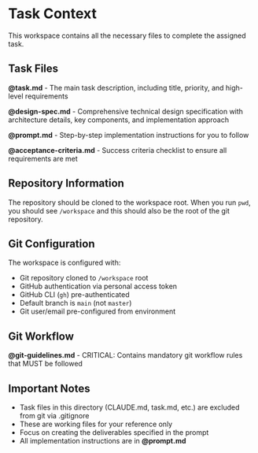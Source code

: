 # Task Context

This workspace contains all the necessary files to complete the assigned task.

## Task Files

**@task.md** - The main task description, including title, priority, and high-level requirements

**@design-spec.md** - Comprehensive technical design specification with architecture details, key components, and implementation approach

**@prompt.md** - Step-by-step implementation instructions for you to follow

**@acceptance-criteria.md** - Success criteria checklist to ensure all requirements are met

## Repository Information

The repository should be cloned to the workspace root. When you run `pwd`, you should see `/workspace` and this should also be the root of the git repository.

## Git Configuration

The workspace is configured with:
- Git repository cloned to `/workspace` root
- GitHub authentication via personal access token
- GitHub CLI (`gh`) pre-authenticated
- Default branch is `main` (not `master`)
- Git user/email pre-configured from environment

## Git Workflow

**@git-guidelines.md** - CRITICAL: Contains mandatory git workflow rules that MUST be followed

## Important Notes

- Task files in this directory (CLAUDE.md, task.md, etc.) are excluded from git via .gitignore
- These are working files for your reference only
- Focus on creating the deliverables specified in the prompt
- All implementation instructions are in **@prompt.md**